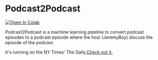 # Podcast2Podcast

<a target="_blank" href="https://colab.research.google.com/github/jeremyadamsfisher/podcast2podcast/blob/main/podcast2podcast.ipynb">
  <img src="https://colab.research.google.com/assets/colab-badge.svg" alt="Open In Colab"/>
</a>

Podcast2Podcast is a machine learning pipeline to convert podcast episodes to a podcast episode where the host (JeremyBoy) discuss the episode of the podcast.

It's running on the NY Times' The Daily.[Check out it.](https://podcasts.apple.com/us/podcast/the-d-ai-ly-with-jeremybot/id1667416605)